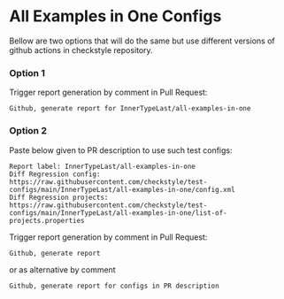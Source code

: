 # All Examples in One Configs

Bellow are two options that will do the same but use different versions
of github actions in checkstyle repository.


### Option 1
Trigger report generation by comment in Pull Request:
```
Github, generate report for InnerTypeLast/all-examples-in-one
```

### Option 2

Paste below given to PR description to use such test configs:
```
Report label: InnerTypeLast/all-examples-in-one
Diff Regression config: https://raw.githubusercontent.com/checkstyle/test-configs/main/InnerTypeLast/all-examples-in-one/config.xml
Diff Regression projects: https://raw.githubusercontent.com/checkstyle/test-configs/main/InnerTypeLast/all-examples-in-one/list-of-projects.properties
```

Trigger report generation by comment in Pull Request:
```
Github, generate report
```
or as alternative by comment
```
Github, generate report for configs in PR description
```
